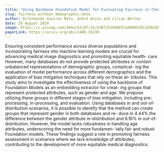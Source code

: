 ```yaml
---
title: "Using Backbone Foundation Model for Evaluating Fairness in Chest Radiography Without Demographic Data"
slug: fairness-without-demographic-data
author: Dilermando Queiroz Neto, André Anjos and Lilian Berton
date: 29 August 2024
image: https://i.pinimg.com/564x/b3/0f/25/b30f2526d965fad90653911b9b265843.jpg
paperLink: https://arxiv.org/abs/2408.16130
---
```


Ensuring consistent performance across diverse populations and incorporating fairness into machine learning models are crucial for advancing medical image diagnostics and promoting equitable health- care. However, many databases do not provide protected attributes or contain unbalanced representations of demographic groups, complicat- ing the evaluation of model performance across different demographics and the application of bias mitigation techniques that rely on these at- tributes. This study aims to investigate the effectiveness of using the backbone of Foundation Models as an embedding extractor for creat- ing groups that represent protected attributes, such as gender and age. We propose utilizing these groups in different stages of bias mitigation, including pre-processing, in-processing, and evaluation. Using databases in and out-of-distribution scenarios, it is possible to identify that the method can create groups that represent gender in both databases and re- duce in 4.44% the difference between the gender attribute in-distribution and 6.16% in out-of-distribution. However, the model lacks robustness in handling age attributes, underscoring the need for more fundamen- tally fair and robust Foundation models. These findings suggest a role in promoting fairness assessment in scenarios where we lack knowledge of attributes, contributing to the development of more equitable medical diagnostics.
